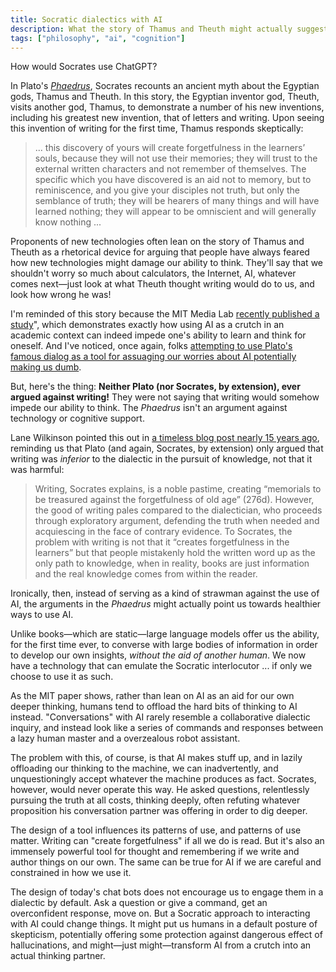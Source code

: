 ```yaml
---
title: Socratic dialectics with AI
description: What the story of Thamus and Theuth might actually suggest.
tags: ["philosophy", "ai", "cognition"]
---
```


How would Socrates use ChatGPT?

In Plato's *[Phaedrus](https://en.wikipedia.org/wiki/Phaedrus_\(dialogue\))*, Socrates recounts an ancient myth about the Egyptian gods, Thamus and Theuth. In this story, the Egyptian inventor god, Theuth, visits another god, Thamus, to demonstrate a number of his new inventions, including his greatest new invention, that of letters and writing. Upon seeing this invention of writing for the first time, Thamus responds skeptically:

>... this discovery of yours will create forgetfulness in the learners’ souls, because they will not use their memories; they will trust to the external written characters and not remember of themselves. The specific which you have discovered is an aid not to memory, but to reminiscence, and you give your disciples not truth, but only the semblance of truth; they will be hearers of many things and will have learned nothing; they will appear to be omniscient and will generally know nothing ...

Proponents of new technologies often lean on the story of Thamus and Theuth as a rhetorical device for arguing that people have always feared how new technologies might damage our ability to think. They'll say that we shouldn't worry so much about calculators, the Internet, AI, whatever comes next—just look at what Theuth thought writing would do to us, and look how wrong he was!

I'm reminded of this story because the MIT Media Lab [recently published a study](https://arxiv.org/abs/2506.08872)", which demonstrates exactly how using AI as a crutch in an academic context can indeed impede one's ability to learn and think for oneself. And I've noticed, once again, folks [attempting to use Plato's famous dialog as a tool for assuaging our worries about AI potentially making us dumb](https://www.oneusefulthing.org/p/against-brain-damage).

But, here's the thing: **Neither Plato (nor Socrates, by extension), ever argued against writing!** They were not saying that writing would somehow impede our ability to think. The *Phaedrus* isn't an argument against technology or cognitive support.

Lane Wilkinson pointed this out in [a timeless blog post nearly 15 years ago](https://senseandreference.wordpress.com/2010/10/27/reading-writing-and-what-plato-really-thought/), reminding us that Plato (and again, Socrates, by extension) only argued that writing was *inferior* to the dialectic in the pursuit of knowledge, not that it was harmful:

>Writing, Socrates explains, is a noble pastime, creating “memorials to be treasured against the forgetfulness of old age” (276d). However, the good of writing pales compared to the dialectician, who proceeds through exploratory argument, defending the truth when needed and acquiescing in the face of contrary evidence. To Socrates, the problem with writing is not that it “creates forgetfulness in the learners” but that people mistakenly hold the written word up as the only path to knowledge, when in reality, books are just information and the real knowledge comes from within the reader.

Ironically, then, instead of serving as a kind of strawman against the use of AI, the arguments in the *Phaedrus* might actually point us towards healthier ways to use AI.

Unlike books—which are static—large language models offer us the ability, for the first time ever, to converse with large bodies of information in order to develop our own insights, *without the aid of another human*. We now have a technology that can emulate the Socratic interlocutor ... if only we choose to use it as such.

As the MIT paper shows, rather than lean on AI as an aid for our own deeper thinking, humans tend to offload the hard bits of thinking to AI instead. "Conversations" with AI rarely resemble a collaborative dialectic inquiry, and instead look like a series of commands and responses between a lazy human master and a overzealous robot assistant. 

The problem with this, of course, is that AI makes stuff up, and in lazily offloading our thinking to the machine, we can inadvertently, and unquestioningly accept whatever the machine produces as fact. Socrates, however, would never operate this way. He asked questions, relentlessly pursuing the truth at all costs, thinking deeply, often refuting whatever proposition his conversation partner was offering in order to dig deeper.

The design of a tool influences its patterns of use, and patterns of use matter. Writing can "create forgetfulness" if all we do is read. But it's also an immensely powerful tool for thought and remembering if we write and author things on our own. The same can be true for AI if we are careful and constrained in how we use it.

The design of today's chat bots does not encourage us to engage them in a dialectic by default. Ask a question or give a command, get an overconfident response, move on. But a Socratic approach to interacting with AI could change things. It might put us humans in a default posture of skepticism, potentially offering some protection against dangerous effect of hallucinations, and might—just might—transform AI from a crutch into an actual thinking partner.
